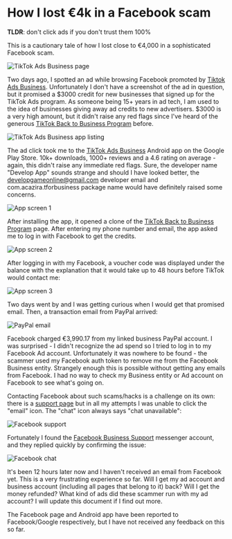 # How I lost €4k in a Facebook scam

**TLDR**: don't click ads if you don't trust them 100%

This is a cautionary tale of how I lost close to €4,000 in a sophisticated Facebook scam.

![TikTok Ads Business page](tiktok-fb-logo.png)

Two days ago, I spotted an ad while browsing Facebook promoted by [Tiktok Ads Business](https://www.facebook.com/Tiktok-Ads-Business-101239798393070/). Unfortunately I don't have a screenshot of the ad in question, but it promised a $3000 credit for new businesses that signed up for the TikTok Ads program. As someone being 15+ years in ad tech, I am used to the idea of businesses giving away ad credits to new advertisers. $3000 is a very high amount, but it didn't raise any red flags since I've heard of the generous [TikTok Back to Business Program](https://www.tiktok.com/business/en/back-to-business-program) before.

![TikTok Ads Business app listing](tiktok-app-page.png)

The ad click took me to the [TikTok Ads Business](https://play.google.com/store/apps/details?id=com.acazira.tforbusiness) Android app on the Google Play Store. 10k+ downloads, 1000+ reviews and a 4.6 rating on average - again, this didn't raise any immediate red flags. Sure, the developer name "Develop App" sounds strange and should I have looked better, the developgameonline@gmail.com developer email and com.acazira.tforbusiness package name would have definitely raised some concerns.

![App screen 1](app-screen-1.jpg)

After installing the app, it opened a clone of the [TikTok Back to Business Program](https://www.tiktok.com/business/en/back-to-business-program) page. After entering my phone number and email, the app asked me to log in with Facebook to get the credits.

![App screen 2](app-screen-2.jpg)

After logging in with my Facebook, a voucher code was displayed under the balance with the explanation that it would take up to 48 hours before TikTok would contact me:

![App screen 3](app-screen-3.jpg)

Two days went by and I was getting curious when I would get that promised email. Then, a transaction email from PayPal arrived:

![PayPal email](paypal-email.png)

Facebook charged €3,990.17 from my linked business PayPal account. I was surprised - I didn't recognize the ad spend so I tried to log in to my Facebook Ad account. Unfortunately it was nowhere to be found - the scammer used my Facebook auth token to remove me from the Facebook Business entity. Strangely enough this is possible without getting any emails from Facebook. I had no way to check my Business entity or Ad account on Facebook to see what's going on.

Contacting Facebook about such scams/hacks is a challenge on its own: there is a [support page](https://www.facebook.com/business/help/support) but in all my attempts I was unable to click the "email" icon. The "chat" icon always says "chat unavailable":

![Facebook support](facebook-support.gif)

Fortunately I found the [Facebook Business Support](https://www.messenger.com/t/facebookadsupport) messenger account, and they replied quickly by confirming the issue:

![Facebook chat](facebook-chat.png)

It's been 12 hours later now and I haven't received an email from Facebook yet. This is a very frustrating experience so far. Will I get my ad account and business account (including all pages that belong to it) back? Will I get the money refunded? What kind of ads did these scammer run with my ad account? I will update this document if I find out more.

The Facebook page and Android app have been reported to Facebook/Google respectively, but I have not received any feedback on this so far.